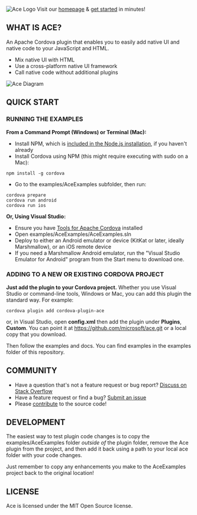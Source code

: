 ![Ace Logo](http://microsoft.github.io/ace/assets/images/logo/ace.png) Visit our [homepage](http://microsoft.github.io/ace/) & [get started](http://microsoft.github.io/ace/docs/getting-started/) in minutes!

## WHAT IS ACE?

An Apache Cordova plugin that enables you to easily add native UI and native code to your JavaScript and HTML.

* Mix native UI with HTML
* Use a cross-platform native UI framework
* Call native code without additional plugins

![Ace Diagram](http://microsoft.github.io/ace/assets/images/github/intro.png)

## QUICK START

### RUNNING THE EXAMPLES
**From a Command Prompt (Windows) or Terminal (Mac):**

* Install NPM, which is [included in the Node.js installation](https://nodejs.org/en/download/), if you haven't already
* Install Cordova using NPM (this might require executing with sudo on a Mac):
```
npm install -g cordova
```
* Go to the examples/AceExamples subfolder, then run:
```
cordova prepare
cordova run android
cordova run ios
```
**Or, Using Visual Studio:**

* Ensure you have [Tools for Apache Cordova](https://www.visualstudio.com/en-us/features/cordova-vs.aspx) installed
* Open examples/AceExamples/AceExamples.sln
* Deploy to either an Android emulator or device (KitKat or later, ideally Marshmallow), or an iOS remote device
* If you need a Marshmallow Android emulator, run the "Visual Studio Emulator for Android" program from the Start menu to download one.

### ADDING TO A NEW OR EXISTING CORDOVA PROJECT
**Just add the plugin to your Cordova project.** Whether you use Visual Studio or command-line tools, Windows or Mac, you can add this plugin the standard way.  For example:
```
cordova plugin add cordova-plugin-ace
```
or, in Visual Studio, open **config.xml** then add the plugin under **Plugins**, **Custom**. You can point it at https://github.com/microsoft/ace.git or a local copy that you download.

Then follow the examples and docs. You can find examples in the examples folder of this repository.

## COMMUNITY

* Have a question that's not a feature request or bug report? [Discuss on Stack Overflow](https://stackoverflow.com/questions/tagged/ace-plugin)
* Have a feature request or find a bug? [Submit an issue](https://github.com/microsoft/ace/issues)
* Please [contribute](https://github.com/microsoft/ace/blob/master/CONTRIBUTING.md) to the source code!

## DEVELOPMENT

The easiest way to test plugin code changes is to copy the examples/AceExamples folder *outside of* the plugin folder, 
remove the Ace plugin from the project, and then add it back using a path to your local ace folder with your code changes.

Just remember to copy any enhancements you make to the AceExamples project back to the original location!

## LICENSE

Ace is licensed under the MIT Open Source license.
